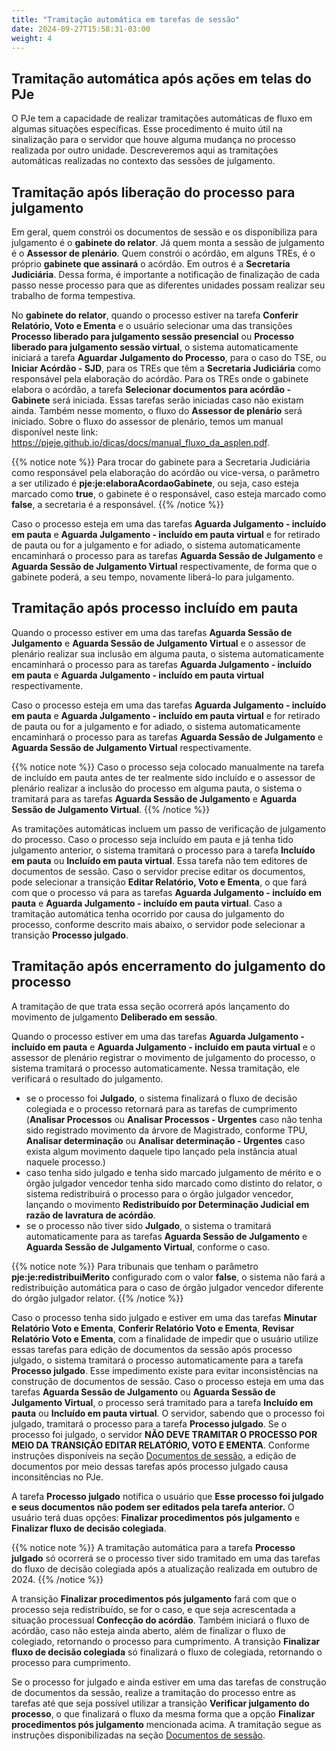 ```yaml
---
title: "Tramitação automática em tarefas de sessão"
date: 2024-09-27T15:58:31-03:00
weight: 4
---
```


## Tramitação automática após ações em telas do PJe

O PJe tem a capacidade de realizar tramitações automáticas de fluxo em algumas situações específicas. Esse procedimento é muito útil na sinalização para o servidor que houve alguma mudança no processo realizada por outro unidade.  Descreveremos aqui as tramitações automáticas realizadas no contexto das sessões de julgamento.

## Tramitação após liberação do processo para julgamento

Em geral, quem constrói os documentos de sessão e os disponibiliza para julgamento é o **gabinete do relator**. Já quem monta a sessão de julgamento é o **Assessor de plenário**. Quem constrói o acórdão, em alguns TREs, é o próprio **gabinete que assinará** o acórdão. Em outros é a **Secretaria Judiciária**. Dessa forma, é importante a notificação de finalização de cada passo nesse processo para que as diferentes unidades possam realizar seu trabalho de forma tempestiva. 

No **gabinete do relator**, quando o processo estiver na tarefa **Conferir Relatório, Voto e Ementa** e o usuário selecionar uma das transições **Processo liberado para julgamento sessão presencial** ou **Processo liberado para julgamento sessão virtual**, o sistema automaticamente iniciará a tarefa **Aguardar Julgamento do Processo**, para o caso do TSE, ou **Iniciar Acórdão - SJD**, para os TREs que têm a **Secretaria Judiciária** como responsável pela elaboração do acórdão. Para os TREs onde o gabinete elabora o acórdão, a tarefa **Selecionar documentos para acórdão - Gabinete** será iniciada. Essas tarefas serão iniciadas caso não existam ainda. 
Também nesse momento, o fluxo do **Assessor de plenário** será iniciado. Sobre o fluxo do assessor de plenário, temos um manual disponível neste link: https://pjeje.github.io/dicas/docs/manual_fluxo_da_asplen.pdf.

{{% notice note %}}
Para trocar do gabinete para a Secretaria Judiciária como responsável pela elaboração do acórdão ou vice-versa, o parâmetro a ser utilizado é **pje:je:elaboraAcordaoGabinete**, ou seja, caso esteja marcado como **true**, o gabinete é o responsável, caso esteja marcado como **false**, a secretaria é a responsável.
{{% /notice %}}

Caso o processo esteja em uma das tarefas **Aguarda Julgamento - incluído em pauta** e **Aguarda Julgamento - incluído em pauta virtual** e for retirado de pauta ou for a julgamento e for adiado,  o sistema automaticamente encaminhará o processo para as tarefas **Aguarda Sessão de Julgamento** e **Aguarda Sessão de Julgamento Virtual** respectivamente, de forma que o gabinete poderá, a seu tempo, novamente liberá-lo para julgamento.

## Tramitação após processo incluído em pauta

Quando o processo estiver em uma das tarefas **Aguarda Sessão de Julgamento** e **Aguarda Sessão de Julgamento Virtual** e o assessor de plenário realizar sua inclusão em alguma pauta, o sistema automaticamente encaminhará o processo para as tarefas **Aguarda Julgamento - incluído em pauta** e **Aguarda Julgamento - incluído em pauta virtual** respectivamente.

Caso o processo esteja em uma das tarefas **Aguarda Julgamento - incluído em pauta** e **Aguarda Julgamento - incluído em pauta virtual** e for retirado de pauta ou for a julgamento e for adiado,  o sistema automaticamente encaminhará o processo para as tarefas **Aguarda Sessão de Julgamento** e **Aguarda Sessão de Julgamento Virtual** respectivamente.

{{% notice note %}}
Caso o processo seja colocado manualmente na tarefa de incluído em pauta antes de ter realmente sido incluído e o assessor de plenário realizar a inclusão do processo em alguma pauta, o sistema o tramitará para as tarefas **Aguarda Sessão de Julgamento** e **Aguarda Sessão de Julgamento Virtual**. 
{{% /notice %}}

As tramitações automáticas incluem um passo de verificação de julgamento do processo. Caso o processo seja incluído em pauta e já tenha tido julgamento anterior, o sistema tramitará o processo para a tarefa **Incluído em pauta** ou **Incluído em pauta virtual**. Essa tarefa não tem editores de documentos de sessão. Caso o servidor precise editar os documentos, pode selecionar a transição **Editar Relatório, Voto e Ementa**, o que fará com que o processo vá para as tarefas **Aguarda Julgamento - incluído em pauta** e **Aguarda Julgamento - incluído em pauta virtual**. Caso a tramitação automática tenha ocorrido por causa do julgamento do processo, conforme descrito mais abaixo, o servidor pode selecionar a transição **Processo julgado**.

## Tramitação após encerramento do julgamento do processo

A tramitação de que trata essa seção ocorrerá após lançamento do movimento de julgamento **Deliberado em sessão**.

Quando o processo estiver em uma das tarefas **Aguarda Julgamento - incluído em pauta** e **Aguarda Julgamento - incluído em pauta virtual** e o assessor de plenário registrar o movimento de julgamento do processo, o sistema tramitará o processo automaticamente. Nessa tramitação, ele verificará o resultado do julgamento.

+ se o processo foi **Julgado**, o sistema finalizará o fluxo de decisão colegiada e o processo retornará para as tarefas de cumprimento (**Analisar Processos** ou **Analisar Processos - Urgentes** caso não tenha sido registrado movimento da árvore de Magistrado, conforme TPU,  **Analisar determinação** ou **Analisar determinação - Urgentes** caso exista algum movimento daquele tipo lançado pela instância atual naquele processo.)
+ caso tenha sido julgado e tenha sido marcado julgamento de mérito e o órgão julgador vencedor tenha sido marcado como distinto do relator, o sistema redistribuirá o processo para o órgão julgador vencedor, lançando o movimento **Redistribuído por Determinação Judicial em razão de lavratura de acórdão**.
+ se o processo não tiver sido **Julgado**, o sistema o tramitará automaticamente para as tarefas **Aguarda Sessão de Julgamento** e **Aguarda Sessão de Julgamento Virtual**, conforme o caso.
 
{{% notice note %}}
Para tribunais que tenham o parâmetro **pje:je:redistribuiMerito** configurado com o valor **false**, o sistema não fará a redistribuição automática para o caso de órgão julgador vencedor diferente do órgão julgador relator. 
{{% /notice %}}

Caso o processo tenha sido julgado e estiver em uma das tarefas **Minutar Relatório Voto e Ementa**, **Conferir Relatório Voto e Ementa**, **Revisar Relatório Voto e Ementa**, com a finalidade de impedir que o usuário utilize essas tarefas para edição de documentos da sessão após processo julgado, o sistema tramitará o processo automaticamente para a tarefa **Processo julgado**. Esse impedimento existe para evitar inconsistências na construção de documentos de sessão. Caso o processo esteja em uma das tarefas **Aguarda Sessão de Julgamento** ou **Aguarda Sessão de Julgamento Virtual**, o processo será tramitado para a tarefa **Incluído em pauta** ou **Incluído em pauta virtual**. O servidor, sabendo que o processo foi julgado, tramitará o processo para a tarefa **Processo julgado**. Se o processo foi julgado, o servidor **NÃO DEVE TRAMITAR O PROCESSO POR MEIO DA TRANSIÇÃO EDITAR RELATÓRIO, VOTO E EMENTA**. Conforme instruções disponíveis na seção [Documentos de sessão](/sessaojulg/secretario_sessao/#construção-de-documentos-da-sessão-relatório-voto-e-ementa), a edição de documentos por meio dessas tarefas após processo julgado causa inconsitẽncias no PJe.

A tarefa **Processo julgado** notifica o usuário que **Esse processo foi julgado e seus documentos não podem ser editados pela tarefa anterior.** O usuário terá duas opções: **Finalizar procedimentos pós julgamento** e **Finalizar fluxo de decisão colegiada**.

{{% notice note %}}
A tramitação automática para a tarefa **Processo julgado** só ocorrerá se o processo tiver sido tramitado em uma das tarefas do fluxo de decisão colegiada após a atualização realizada em outubro de 2024. 
{{% /notice %}}

A transição **Finalizar procedimentos pós julgamento** fará com que o processo seja redistribuído, se for o caso, e que seja acrescentada a situação processual **Confecção do acórdão**. Também iniciará o fluxo de acórdão, caso não esteja ainda aberto, além de finalizar o fluxo de colegiado, retornando o processo para cumprimento. A transição **Finalizar fluxo de decisão colegiada** só finalizará o fluxo de colegiada, retornando o processo para cumprimento.

 Se o processo for julgado e ainda estiver em uma das tarefas de construção de documentos da sessão, realize a tramitação do processo entre as tarefas até que seja possível utilizar a transição **Verificar julgamento do processo**, o que finalizará o fluxo da mesma forma que a opção **Finalizar procedimentos pós julgamento** mencionada acima. A tramitação segue as instruções disponibilizadas na seção [Documentos de sessão](/sessaojulg/secretario_sessao/#construção-de-documentos-da-sessão-relatório-voto-e-ementa).
